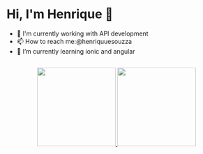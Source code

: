 # Hi, I'm Henrique 👋

- 🔭 I'm currently working with API development
- 📫 How to reach me:@henriquuesouzza
- 🌱 I’m currently learning ionic and angular
##

<div align="center">
  <a href="https://github.com/HenriquueSouzza">
  <img height="180em" src="https://github-readme-stats.vercel.app/api?username=HenriquueSouzza&show_icons=true&theme=tokyonight&include_all_commits=true&count_private=true"/>
  <img height="180em" src="https://github-readme-stats.vercel.app/api/top-langs/?username=HenriquueSouzza&layout=compact&langs_count=7&theme=tokyonight"/>
</div>
